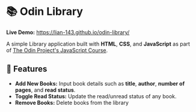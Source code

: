 # 📚 Odin Library

**Live Demo:** https://lian-143.github.io/odin-library/

A simple Library application built with **HTML**, **CSS**, and **JavaScript** as part of [The Odin Project's JavaScript Course](https://www.theodinproject.com/lessons/node-path-javascript-library).

## 🚀 Features
- **Add New Books:** Input book details such as **title**, **author**, **number of pages**, and **read status**.
- **Toggle Read Status:** Update the read/unread status of any book.
- **Remove Books:** Delete books from the library
